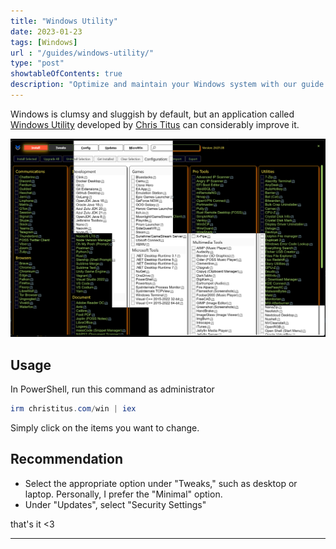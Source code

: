 ```yaml
---
title: "Windows Utility"
date: 2023-01-23
tags: [Windows]
url : "/guides/windows-utility/"
type: "post"
showtableOfContents: true
description: "Optimize and maintain your Windows system with our guide to essential Windows utilities. Learn how to use antivirus programs, disk cleanup tools, and more."
---
```


Windows is clumsy and sluggish by default, but an application called [Windows Utility](https://github.com/ChrisTitusTech/winutil) developed by [Chris Titus](https://github.com/christitustech) can considerably improve it.

![screenshot of the utility](https://github.com/ChrisTitusTech/winutil/blob/main/screen-install.png?raw=true)

## Usage 
In PowerShell, run this command as administrator

```powershell
irm christitus.com/win | iex
```
Simply click on the items you want to change.

## Recommendation
- Select the appropriate option under "Tweaks," such as desktop or laptop. Personally, I prefer the "Minimal" option.
- Under "Updates", select "Security Settings" 

that's it <3

----

  